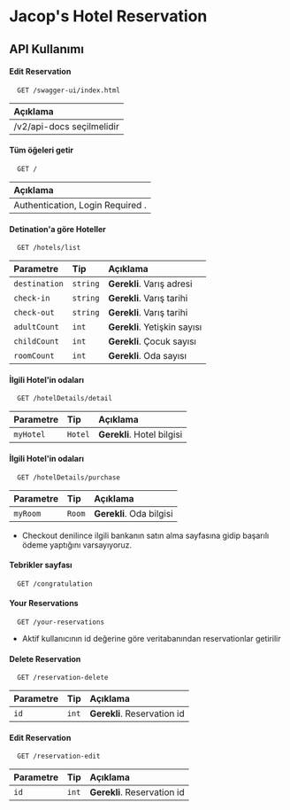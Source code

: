 
# Jacop's  Hotel Reservation




## API Kullanımı

#### Edit Reservation
```http
  GET /swagger-ui/index.html
```
| Açıklama                |
 | :------------------------- |
 | /v2/api-docs  seçilmelidir|


#### Tüm öğeleri getir

```http
  GET /
```

| Açıklama                |
 | :------------------------- |
 | Authentication, Login Required . |

#### Detination'a göre Hoteller

```http
  GET /hotels/list
```

| Parametre | Tip     | Açıklama                       |
| :-------- | :------- | :-------------------------------- |
| `destination`      | `string` | **Gerekli**. Varış adresi |
| `check-in`      | `string` | **Gerekli**. Varış tarihi |
| `check-out`      | `string` | **Gerekli**. Varış tarihi |
| `adultCount`      | `int` | **Gerekli**. Yetişkin sayısı |
| `childCount`      | `int` | **Gerekli**. Çocuk sayısı |
| `roomCount`      | `int` | **Gerekli**. Oda sayısı |


#### İlgili Hotel'in odaları

```http
  GET /hotelDetails/detail
```

| Parametre | Tip     | Açıklama                       |
| :-------- | :------- | :-------------------------------- |
| `myHotel`      | `Hotel` | **Gerekli**. Hotel bilgisi |


  
#### İlgili Hotel'in odaları

```http
  GET /hotelDetails/purchase
```

| Parametre | Tip     | Açıklama                       |
| :-------- | :------- | :-------------------------------- |
| `myRoom`      | `Room` | **Gerekli**. Oda bilgisi |


* Checkout denilince ilgili bankanın satın alma sayfasına gidip başarılı ödeme yaptığını varsayıyoruz.


#### Tebrikler sayfası 
```http
  GET /congratulation
```

#### Your Reservations
```http
  GET /your-reservations
```
* Aktif kullanıcının id değerine göre veritabanından reservationlar getirilir


#### Delete Reservation
```http
  GET /reservation-delete
```
| Parametre | Tip     | Açıklama                       |
| :-------- | :------- | :-------------------------------- |
| `id`      | `int` | **Gerekli**. Reservation id |


#### Edit Reservation
```http
  GET /reservation-edit
```
| Parametre | Tip     | Açıklama                       |
| :-------- | :------- | :-------------------------------- |
| `id`      | `int` | **Gerekli**. Reservation id |


